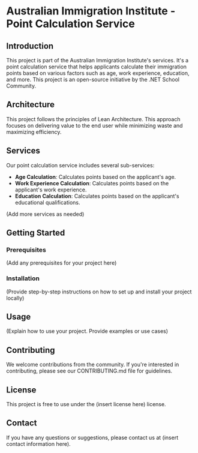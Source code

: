 ﻿# Australian Immigration Institute - Point Calculation Service

## Introduction

This project is part of the Australian Immigration Institute's services. It's a point calculation service that helps applicants calculate their immigration points based on various factors such as age, work experience, education, and more. This project is an open-source initiative by the .NET School Community.

## Architecture

This project follows the principles of Lean Architecture. This approach focuses on delivering value to the end user while minimizing waste and maximizing efficiency.

## Services

Our point calculation service includes several sub-services:

- **Age Calculation**: Calculates points based on the applicant's age.
- **Work Experience Calculation**: Calculates points based on the applicant's work experience.
- **Education Calculation**: Calculates points based on the applicant's educational qualifications.

(Add more services as needed)

## Getting Started

### Prerequisites

(Add any prerequisites for your project here)

### Installation

(Provide step-by-step instructions on how to set up and install your project locally)

## Usage

(Explain how to use your project. Provide examples or use cases)

## Contributing

We welcome contributions from the community. If you're interested in contributing, please see our CONTRIBUTING.md file for guidelines.

## License

This project is free to use under the (insert license here) license.

## Contact

If you have any questions or suggestions, please contact us at (insert contact information here).
